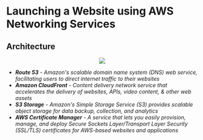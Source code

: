 # Launching a Website using AWS Networking Services

## Architecture

<p align="center">
  <img src="https://github.com/IndraT97/launched-Website-using-AWS-Services/blob/master/Architecture.png">
</p>

* ***Route 53*** - *Amazon's scalable domain name system (DNS) web service, facilitating users to direct internet traffic to their websites*
* ***Amazon CloudFront*** - *Content delivery network service that accelerates the delivery of websites, APIs, video content, & other web assets*
* ***S3 Storage*** - *Amazon's Simple Storage Service (S3) provides scalable object storage for data backup, collection, and analytics*
* ***AWS Certificate Manager*** - *A service that lets you easily provision, manage, and deploy Secure Sockets Layer/Transport Layer Security (SSL/TLS) certificates for AWS-based websites and applications* 
